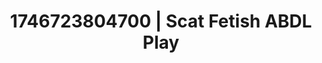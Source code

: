 ---
categories:
- Skin-to-skin fantasy
- Retro fantasy play
- AI-generated
- Erogenous zones
- Morning passion
- Vintage boudoir
- ASMR
- Cosplay
image: /assets/images/1746723804700.jpg
layout: post
seo:
  description: Featured content with high-quality ABDL Play, Scat Fetish. HD images
    available.
  keywords: ABDL Play, Scat Fetish
  og_image: /assets/images/1746723804700.jpg
  schema_type: VisualArtwork
tags:
- ABDL Play
- '#1746723804700'
- Scat Fetish
title: 1746723804700 | Scat Fetish ABDL Play
---
